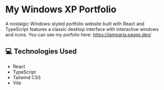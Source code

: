 # My Windows XP Portfolio

A nostalgic Windows-styled portfolio website built with React and TypeScript features a classic desktop interface with interactive windows and icons.
You can see my porfolio here: https://iamparia.pages.dev/

## 💻 Technologies Used

- React
- TypeScript
- Tailwind CSS
- Vite
